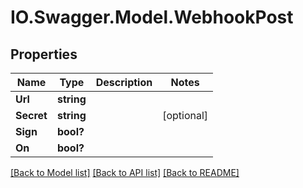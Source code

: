 # IO.Swagger.Model.WebhookPost
## Properties

Name | Type | Description | Notes
------------ | ------------- | ------------- | -------------
**Url** | **string** |  | 
**Secret** | **string** |  | [optional] 
**Sign** | **bool?** |  | 
**On** | **bool?** |  | 

[[Back to Model list]](../README.md#documentation-for-models) [[Back to API list]](../README.md#documentation-for-api-endpoints) [[Back to README]](../README.md)

